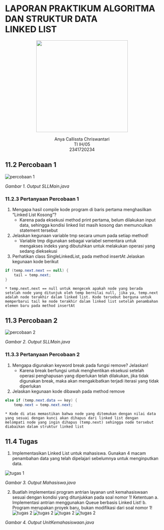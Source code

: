 # LAPORAN PRAKTIKUM ALGORITMA DAN STRUKTUR DATA <br> LINKED LIST  

<p align="center">
<img src="POLINEMA-LOGO.png" width= "300px"> 
<p align="center"> Anya Callissta Chriswantari <br>TI IH/05 <br>2341720234


## 11.2 Percobaan 1
![percobaan 1](per1_p12.png)

_Gambar 1. Output SLLMain.java_

### 11.2.3 Pertanyaan Percobaan 1
1. Mengapa hasil compile kode program di baris pertama menghasilkan “Linked List Kosong”?
    * Karena pada eksekusi method print pertama, belum dilakukan input data, sehingga kondisi linked list masih kosong dan memunculkan statement tersebut
2. Jelaskan kegunaan variable tmp secara umum pada setiap method!
    * Variable tmp digunakan sebagai variabel sementara untuk mengakses indeks yang dibutuhkan untuk melakukan operasi yang sedang dieksekusi
3. Perhatikan class SingleLinkedList, pada method insertAt Jelaskan kegunaan kode berikut 
``` java
if (temp.next.next == null) {
    tail = temp.next;
}
```
    * temp.next.next == null untuk mengecek apakah node yang berada setelah node yang ditunjuk oleh temp bernilai null, jika ya, temp.next adalah node terakhir dalam linked list. Kode tersebut berguna untuk memperbarui tail ke node terakhir dalam linked list setelah penambahan elemen baru pada method insertAt

## 11.3 Percobaan 2
![percobaan 2](per2_p12.png)

_Gambar 2. Output SLLMain.java_

### 11.3.3 Pertanyaan Percobaan 2
1. Mengapa digunakan keyword break pada fungsi remove? Jelaskan!
    * Karena break berfungsi untuk menghentikan eksekusi setelah operasi penghapusan yang diperlukan telah dilakukan, jika tidak digunakan break, maka akan mengakibatkan terjadi iterasi yang tidak diperlukan
2. Jelaskan kegunaan kode dibawah pada method remove
``` java
else if (temp.next.data == key) {
    temp.next = temp.next.next;
```
    * Kode di atas memastikan bahwa node yang ditemukan dengan nilai data yang sesuai dengan kunci akan dihapus dari linked list dengan melompati node yang ingin dihapus (temp.next) sehingga node tersebut diabaikan dalam struktur linked list

## 11.4 Tugas
1. Implementasikan Linked List untuk mahasiswa. Gunakan 4 macam penambahan data yang telah dipelajari sebelumnya untuk menginputkan data.

![tugas 1](tugas1_p12.png)

_Gambar 3. Output Mahasiswa.java_

2. Buatlah implementasi program antrian layanan unit kemahasiswaan sesuai dengan kondisi yang ditunjukkan pada soal nomor 1! Ketentuan
a. Implementasi antrian menggunakan Queue berbasis Linked List!
b. Program merupakan proyek baru, bukan modifikasi dari soal nomor 1!
![tugas 2](tugas2_p12.png)
![tugas 2](tugas2(2)__p12.png)
![tugas 2](tugas2(3)__p12.png)
![tugas 2](tugas2(4)__p12.png)

_Gambar 4. Output UnitKemahasiswaan.java_